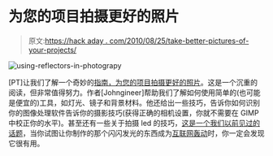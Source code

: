# 为您的项目拍摄更好的照片

> 原文:[https://hack aday . com/2010/08/25/take-better-pictures-of-your-projects/](https://hackaday.com/2010/08/25/take-better-pictures-of-your-projects/)

![](../Images/3ea72c708406a9139a7bad6e7ce01545.png "using-reflectors-in-photograpy")

[PT]让我们了解一个奇妙的[指南，为您的项目拍摄更好的照片](http://www.adafruit.com/blog/2010/08/25/how-to-take-great-photos-of-your-projects-the-adafruit-photo-tutorial-by-johngineer/)。这是一个沉重的阅读，但非常值得努力。作者[Johngineer]帮助我们了解如何使用简单的(也可能是便宜的)工具，如灯光、镜子和背景材料。他还给出一些技巧，告诉你如何识别你的图像处理软件告诉你的摄影技巧(获得正确的相机设置，你就不需要在 GIMP 中校正你的水平)。甚至还有一些关于拍摄 led 的技巧，[这是一个我们以前见过的话题](http://hackaday.com/2009/03/25/photographing-leds/)，当你试图让你制作的那个闪闪发光的东西成为[互联网轰动](http://hackaday.com/2009/09/19/how-to-make-your-project-an-internet-sensation/)时，你一定会发现它很有用。